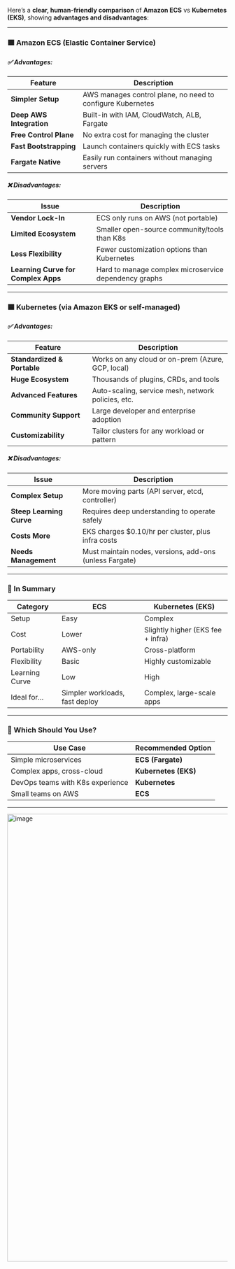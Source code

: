 Here’s a **clear, human-friendly comparison** of **Amazon ECS** vs **Kubernetes (EKS)**, showing **advantages and disadvantages**:

---

### 🟩 Amazon ECS (Elastic Container Service)

##### ✅ Advantages:

| Feature                  | Description                                                |
| ------------------------ | ---------------------------------------------------------- |
| **Simpler Setup**        | AWS manages control plane, no need to configure Kubernetes |
| **Deep AWS Integration** | Built-in with IAM, CloudWatch, ALB, Fargate                |
| **Free Control Plane**   | No extra cost for managing the cluster                     |
| **Fast Bootstrapping**   | Launch containers quickly with ECS tasks                   |
| **Fargate Native**       | Easily run containers without managing servers             |

##### ❌ Disadvantages:

| Issue                               | Description                                           |
| ----------------------------------- | ----------------------------------------------------- |
| **Vendor Lock-In**                  | ECS only runs on AWS (not portable)                   |
| **Limited Ecosystem**               | Smaller open-source community/tools than K8s          |
| **Less Flexibility**                | Fewer customization options than Kubernetes           |
| **Learning Curve for Complex Apps** | Hard to manage complex microservice dependency graphs |

---

### 🟦 Kubernetes (via Amazon EKS or self-managed)

##### ✅ Advantages:

| Feature                     | Description                                        |
| --------------------------- | -------------------------------------------------- |
| **Standardized & Portable** | Works on any cloud or on-prem (Azure, GCP, local)  |
| **Huge Ecosystem**          | Thousands of plugins, CRDs, and tools              |
| **Advanced Features**       | Auto-scaling, service mesh, network policies, etc. |
| **Community Support**       | Large developer and enterprise adoption            |
| **Customizability**         | Tailor clusters for any workload or pattern        |

##### ❌ Disadvantages:

| Issue                    | Description                                             |
| ------------------------ | ------------------------------------------------------- |
| **Complex Setup**        | More moving parts (API server, etcd, controller)        |
| **Steep Learning Curve** | Requires deep understanding to operate safely           |
| **Costs More**           | EKS charges \$0.10/hr per cluster, plus infra costs     |
| **Needs Management**     | Must maintain nodes, versions, add-ons (unless Fargate) |

---

### 🧠 In Summary

| Category       | ECS                            | Kubernetes (EKS)                  |
| -------------- | ------------------------------ | --------------------------------- |
| Setup          | Easy                           | Complex                           |
| Cost           | Lower                          | Slightly higher (EKS fee + infra) |
| Portability    | AWS-only                       | Cross-platform                    |
| Flexibility    | Basic                          | Highly customizable               |
| Learning Curve | Low                            | High                              |
| Ideal for...   | Simpler workloads, fast deploy | Complex, large-scale apps         |

---

### 🎯 Which Should You Use?

| Use Case                         | Recommended Option   |
| -------------------------------- | -------------------- |
| Simple microservices             | **ECS (Fargate)**    |
| Complex apps, cross-cloud        | **Kubernetes (EKS)** |
| DevOps teams with K8s experience | **Kubernetes**       |
| Small teams on AWS               | **ECS**              |

---

<img width="1536" height="1024" alt="image" src="https://github.com/user-attachments/assets/e4c04abc-4ac4-4789-9dc8-f1d0ff406213" />
